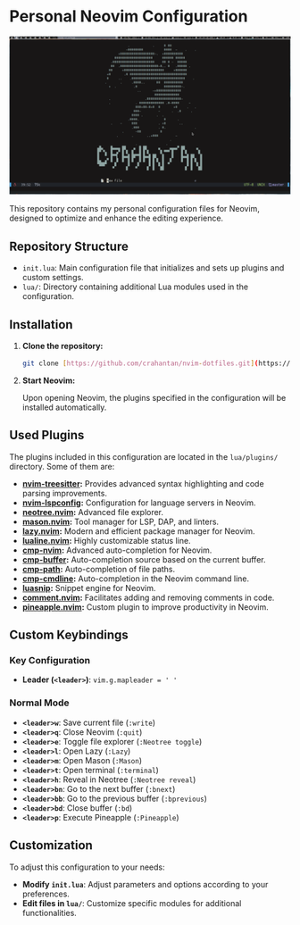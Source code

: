 # Personal Neovim Configuration

![Image description](./img.png)

This repository contains my personal configuration files for Neovim, designed to optimize and enhance the editing experience.

## Repository Structure

- `init.lua`: Main configuration file that initializes and sets up plugins and custom settings.
- `lua/`: Directory containing additional Lua modules used in the configuration.

## Installation

1. **Clone the repository:**

   ```sh
   git clone [https://github.com/crahantan/nvim-dotfiles.git](https://github.com/crahantan/nvim-dotfiles.git) ~/.config/nvim
   ```

2. **Start Neovim:**

   Upon opening Neovim, the plugins specified in the configuration will be installed automatically.

## Used Plugins

The plugins included in this configuration are located in the `lua/plugins/` directory. Some of them are:

- **[nvim-treesitter](https://github.com/nvim-treesitter/nvim-treesitter):** Provides advanced syntax highlighting and code parsing improvements.
- **[nvim-lspconfig](https://github.com/neovim/nvim-lspconfig):** Configuration for language servers in Neovim.
- **[neotree.nvim](https://github.com/nvim-neo-tree/neo-tree.nvim):** Advanced file explorer.
- **[mason.nvim](https://github.com/williamboman/mason.nvim):** Tool manager for LSP, DAP, and linters.
- **[lazy.nvim](https://github.com/folke/lazy.nvim):** Modern and efficient package manager for Neovim.
- **[lualine.nvim](https://github.com/nvim-lualine/lualine.nvim):** Highly customizable status line.
- **[cmp-nvim](https://github.com/hrsh7th/nvim-cmp):** Advanced auto-completion for Neovim.
- **[cmp-buffer](https://github.com/hrsh7th/cmp-buffer):** Auto-completion source based on the current buffer.
- **[cmp-path](https://github.com/hrsh7th/cmp-path):** Auto-completion of file paths.
- **[cmp-cmdline](https://github.com/hrsh7th/cmp-cmdline):** Auto-completion in the Neovim command line.
- **[luasnip](https://github.com/L3MON4D3/LuaSnip):** Snippet engine for Neovim.
- **[comment.nvim](https://github.com/numToStr/Comment.nvim):** Facilitates adding and removing comments in code.
- **[pineapple.nvim](https://github.com/crahantan/pineapple.nvim):** Custom plugin to improve productivity in Neovim.

## Custom Keybindings

### Key Configuration

- **Leader (`<leader>`)**: `vim.g.mapleader = ' '`

### Normal Mode

- **`<leader>w`**: Save current file (`:write`)
- **`<leader>q`**: Close Neovim (`:quit`)
- **`<leader>e`**: Toggle file explorer (`:Neotree toggle`)
- **`<leader>l`**: Open Lazy (`:Lazy`)
- **`<leader>m`**: Open Mason (`:Mason`)
- **`<leader>t`**: Open terminal (`:terminal`)
- **`<leader>h`**: Reveal in Neotree (`:Neotree reveal`)
- **`<leader>bn`**: Go to the next buffer (`:bnext`)
- **`<leader>bb`**: Go to the previous buffer (`:bprevious`)
- **`<leader>bd`**: Close buffer (`:bd`)
- **`<leader>p`**: Execute Pineapple (`:Pineapple`)

## Customization

To adjust this configuration to your needs:

- **Modify `init.lua`**: Adjust parameters and options according to your preferences.
- **Edit files in `lua/`**: Customize specific modules for additional functionalities.


